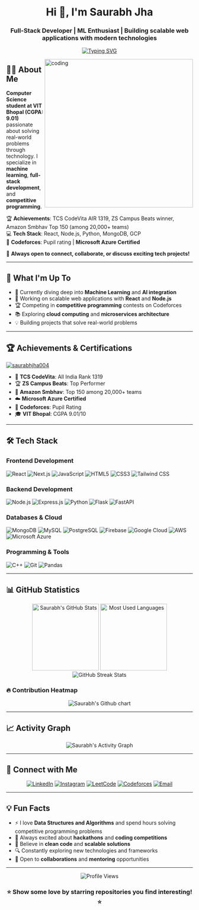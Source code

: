 <h1 align="center">Hi 👋, I'm Saurabh Jha</h1>
<h3 align="center">Full-Stack Developer | ML Enthusiast | Building scalable web applications with modern technologies</h3>

<p align="center">
  <a href="https://git.io/typing-svg"><img src="https://readme-typing-svg.herokuapp.com?font=Fira+Code&pause=1000&color=36BCF7&center=true&vCenter=true&width=600&lines=Computer+Science+Student+%40+VIT+Bhopal;Full+Stack+Developer;Machine+Learning+Enthusiast;Competitive+Programming+%7C+Pupil+on+Codeforces;Always+Learning+New+Technologies" alt="Typing SVG" /></a>
</p>

<img align="right" alt="coding" width="400" src="https://camo.githubusercontent.com/5ddf73ad3a205111cf8c686f687fc216c2946a75005718c8da5b837ad9de78c9/68747470733a2f2f7468756d62732e6766796361742e636f6d2f4576696c4e657874446576696c666973682d736d616c6c2e676966">

## 👨‍💻 About Me

**Computer Science student at VIT Bhopal (CGPA: 9.01)** passionate about solving real-world problems through technology. I specialize in **machine learning**, **full-stack development**, and **competitive programming**.

🏆 **Achievements**: TCS CodeVita AIR 1319, ZS Campus Beats winner, Amazon Smbhav Top 150 (among 20,000+ teams)  
💻 **Tech Stack**: React, Node.js, Python, MongoDB, GCP  
🎯 **Codeforces**: Pupil rating | **Microsoft Azure Certified**

💬 **Always open to connect, collaborate, or discuss exciting tech projects!**

---

## 🚀 What I'm Up To

- 🌱 Currently diving deep into **Machine Learning** and **AI integration**
- 🔭 Working on scalable web applications with **React** and **Node.js**
- 🏆 Competing in **competitive programming** contests on Codeforces
- 📚 Exploring **cloud computing** and **microservices architecture**
- 💡 Building projects that solve real-world problems

---

## 🏆 Achievements & Certifications

<p align="left">
  <a href="https://github.com/ryo-ma/github-profile-trophy"><img src="https://github-profile-trophy.vercel.app/?username=saurabhjha004&theme=radical&no-frame=false&no-bg=false&margin-w=4" alt="saurabhjha004" /></a>
</p>

- 🥇 **TCS CodeVita**: All India Rank 1319
- 🏆 **ZS Campus Beats**: Top Performer
- 🚀 **Amazon Smbhav**: Top 150 among 20,000+ teams
- ☁️ **Microsoft Azure Certified**
- 🎯 **Codeforces**: Pupil Rating
- 🎓 **VIT Bhopal**: CGPA 9.01/10

---

## 🛠️ Tech Stack

### **Frontend Development**
![React](https://img.shields.io/badge/-React-61DAFB?style=for-the-badge&logo=react&logoColor=black)
![Next.js](https://img.shields.io/badge/-Next.js-000000?style=for-the-badge&logo=next.js&logoColor=white)
![JavaScript](https://img.shields.io/badge/-JavaScript-F7DF1E?style=for-the-badge&logo=javascript&logoColor=black)
![HTML5](https://img.shields.io/badge/-HTML5-E34F26?style=for-the-badge&logo=html5&logoColor=white)
![CSS3](https://img.shields.io/badge/-CSS3-1572B6?style=for-the-badge&logo=css3&logoColor=white)
![Tailwind CSS](https://img.shields.io/badge/-Tailwind_CSS-38B2AC?style=for-the-badge&logo=tailwind-css&logoColor=white)

### **Backend Development**
![Node.js](https://img.shields.io/badge/-Node.js-339933?style=for-the-badge&logo=node.js&logoColor=white)
![Express.js](https://img.shields.io/badge/-Express.js-000000?style=for-the-badge&logo=express&logoColor=white)
![Python](https://img.shields.io/badge/-Python-3776AB?style=for-the-badge&logo=python&logoColor=white)
![Flask](https://img.shields.io/badge/-Flask-000000?style=for-the-badge&logo=flask&logoColor=white)
![FastAPI](https://img.shields.io/badge/-FastAPI-009688?style=for-the-badge&logo=fastapi&logoColor=white)

### **Databases & Cloud**
![MongoDB](https://img.shields.io/badge/-MongoDB-47A248?style=for-the-badge&logo=mongodb&logoColor=white)
![MySQL](https://img.shields.io/badge/-MySQL-4479A1?style=for-the-badge&logo=mysql&logoColor=white)
![PostgreSQL](https://img.shields.io/badge/-PostgreSQL-336791?style=for-the-badge&logo=postgresql&logoColor=white)
![Firebase](https://img.shields.io/badge/-Firebase-FFCA28?style=for-the-badge&logo=firebase&logoColor=black)
![Google Cloud](https://img.shields.io/badge/-Google_Cloud-4285F4?style=for-the-badge&logo=google-cloud&logoColor=white)
![AWS](https://img.shields.io/badge/-AWS-232F3E?style=for-the-badge&logo=amazon-aws&logoColor=white)
![Microsoft Azure](https://img.shields.io/badge/-Microsoft_Azure-0078D4?style=for-the-badge&logo=microsoft-azure&logoColor=white)

### **Programming & Tools**
![C++](https://img.shields.io/badge/-C++-00599C?style=for-the-badge&logo=c%2B%2B&logoColor=white)
![Git](https://img.shields.io/badge/-Git-F05032?style=for-the-badge&logo=git&logoColor=white)
![Pandas](https://img.shields.io/badge/-Pandas-150458?style=for-the-badge&logo=pandas&logoColor=white)

---

## 📊 GitHub Statistics

<div align="center">
  <img src="https://github-readme-stats.vercel.app/api?username=saurabhjha004&show_icons=true&theme=radical&hide_border=true&count_private=true" alt="Saurabh's GitHub Stats" height="180em"/>
  <img src="https://github-readme-stats.vercel.app/api/top-langs/?username=saurabhjha004&layout=compact&theme=radical&hide_border=true" alt="Most Used Languages" height="180em"/>
</div>

<div align="center">
  <img src="https://github-readme-streak-stats.herokuapp.com/?user=saurabhjha004&theme=radical&hide_border=true" alt="GitHub Streak Stats" />
</div>

### 🔥 Contribution Heatmap
<div align="center">
  <img src="https://ghchart.rshah.org/36BCF7/saurabhjha004" alt="Saurabh's Github chart" />
</div>

---

## 📈 Activity Graph

<div align="center">
  <img src="https://github-readme-activity-graph.vercel.app/graph?username=saurabhjha004&theme=react-dark&bg_color=0d1117&hide_border=true" alt="Saurabh's Activity Graph"/>
</div>

---

## 🤝 Connect with Me

<div align="center">

[![LinkedIn](https://img.shields.io/badge/-LinkedIn-0077B5?style=for-the-badge&logo=linkedin&logoColor=white)](https://linkedin.com/in/saurabh-jha-744102251)
[![Instagram](https://img.shields.io/badge/-Instagram-E4405F?style=for-the-badge&logo=instagram&logoColor=white)](https://instagram.com/ft.saurabh04)
[![LeetCode](https://img.shields.io/badge/-LeetCode-FFA116?style=for-the-badge&logo=leetcode&logoColor=black)](https://www.leetcode.com/saurabhdkmjha)
[![Codeforces](https://img.shields.io/badge/-Codeforces-1F8ACB?style=for-the-badge&logo=codeforces&logoColor=white)](https://codeforces.com/profile/saurabhjha004)
[![Email](https://img.shields.io/badge/-Email-D14836?style=for-the-badge&logo=gmail&logoColor=white)](mailto:saurabhdkmjha@gmail.com)

</div>

---

## 💡 Fun Facts

- ⚡ I love **Data Structures and Algorithms** and spend hours solving competitive programming problems
- 🎯 Always excited about **hackathons** and **coding competitions**
- 🌟 Believe in **clean code** and **scalable solutions**
- 🔍 Constantly exploring new technologies and frameworks
- 🤝 Open to **collaborations** and **mentoring** opportunities

---

<div align="center">
  <img src="https://komarev.com/ghpvc/?username=saurabhjha004&color=brightgreen&style=for-the-badge" alt="Profile Views" />
</div>

<div align="center">
  <h3>⭐ Show some love by starring repositories you find interesting! ⭐</h3>
</div>
